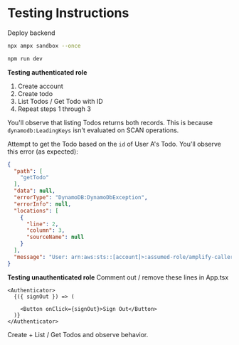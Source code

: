 # Testing Instructions

Deploy backend
```sh
npx ampx sandbox --once
```

```sh
npm run dev
```

**Testing authenticated role**
1. Create account
2. Create todo
3. List Todos / Get Todo with ID
4. Repeat steps 1 through 3

You'll observe that listing Todos returns both records.
This is because `dynamodb:LeadingKeys` isn't evaluated on SCAN operations.

Attempt to get the Todo based on the `id` of User A's Todo.
You'll observe this error (as expected):
```json
{
  "path": [
    "getTodo"
  ],
  "data": null,
  "errorType": "DynamoDB:DynamoDbException",
  "errorInfo": null,
  "locations": [
    {
      "line": 2,
      "column": 3,
      "sourceName": null
    }
  ],
  "message": "User: arn:aws:sts::[account]>:assumed-role/amplify-callercredentials-amplifyAuthauthenticatedU-A1QYRksaznNf/CognitoIdentityCredentials is not authorized to perform: dynamodb:Query on resource: arn:aws:dynamodb:us-east-1:[account]:table/Todo because no identity-based policy allows the dynamodb:Query action (Service: DynamoDb, Status Code: 400, Request ID: <id>)"
}
```

**Testing unauthenticated role**
Comment out / remove these lines in App.tsx

```tsx
<Authenticator>
  {({ signOut }) => (

    <Button onClick={signOut}>Sign Out</Button>
  )}
</Authenticator>
```

Create + List / Get Todos and observe behavior.